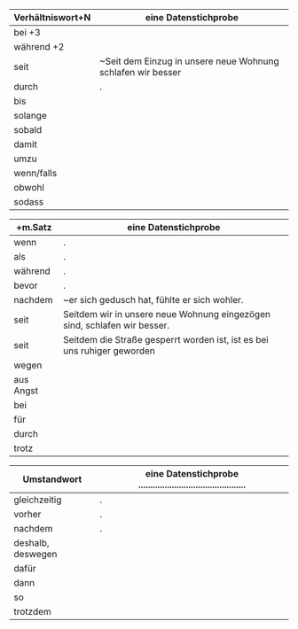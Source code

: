 | Verhältniswort+N | eine Datenstichprobe                                        |
| ---------------- | ----------------------------------------------------------- |
| bei +3           |                                                             |
| während +2       |                                                             |
| seit             | ~Seit dem Einzug in unsere neue Wohnung schlafen wir besser |
| durch            | .                                                           |
| bis              |                                                             |
| solange          |                                                             |
| sobald           |                                                             |
| damit            |
| umzu             |
| wenn/falls       |
| obwohl           |
| sodass           |




| +m.Satz   | eine Datenstichprobe                                                     |
| --------- | ------------------------------------------------------------------------ |
| wenn      | .                                                                        |
| als       | .                                                                        |
| während   | .                                                                        |
| bevor     | .                                                                        |
| nachdem   | ~er sich gedusch hat, fühlte er sich wohler.                             |
| seit      | Seitdem wir in unsere neue Wohnung eingezögen sind, schlafen wir besser. |
| seit      | Seitdem die Straße gesperrt worden ist, ist es bei uns ruhiger geworden  |
| wegen     |
| aus Angst |
| bei       |
| für       |
| durch     |
| trotz     |




| Umstandwort       | eine Datenstichprobe ............................................. |
| ----------------- | ------------------------------------------------------------------ |
| gleichzeitig      | .                                                                  |
| vorher            | .                                                                  |
| nachdem           | .                                                                  |
| deshalb, deswegen |                                                                    |
| dafür             |                                                                    |
| dann              |                                                                    |
| so                |                                                                    |
| trotzdem          |                                                                    |
